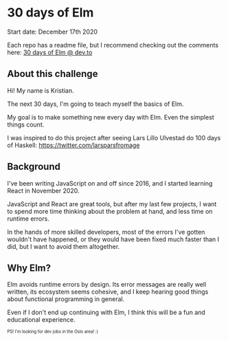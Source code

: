 # 30 days of Elm

Start date: December 17th 2020

Each repo has a readme file, but I recommend checking out the comments here: [30 days of Elm @ dev.to](https://dev.to/kristianpedersen/30-days-of-elm-intro-2lo2)

## About this challenge
Hi! My name is Kristian. 

The next 30 days, I'm going to teach myself the basics of Elm.

My goal is to make something new every day with Elm. Even the simplest things count.

I was inspired to do this project after seeing Lars Lillo Ulvestad do 100 days of Haskell: https://twitter.com/larsparsfromage

## Background

I've been writing JavaScript on and off since 2016, and I started learning React in November 2020.

JavaScript and React are great tools, but after my last few projects, I want to spend more time thinking about the problem at hand, and less time on runtime errors.

In the hands of more skilled developers, most of the errors I've gotten wouldn't have happened, or they would have been fixed much faster than I did, but I want to avoid them altogether.

## Why Elm?

Elm avoids runtime errors by design. Its error messages are really well written, its ecosystem seems cohesive, and I keep hearing good things about functional programming in general. 

Even if I don't end up continuing with Elm, I think this will be a fun and educational experience.

<sub><sup>PS! I'm looking for dev jobs in the Oslo area! :)</sup></sub>